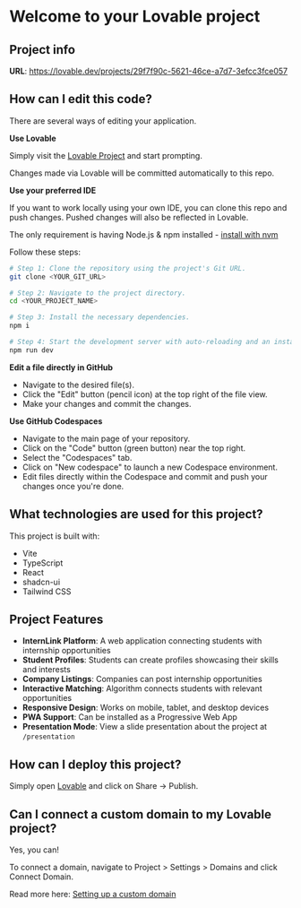 
# Welcome to your Lovable project

## Project info

**URL**: https://lovable.dev/projects/29f7f90c-5621-46ce-a7d7-3efcc3fce057

## How can I edit this code?

There are several ways of editing your application.

**Use Lovable**

Simply visit the [Lovable Project](https://lovable.dev/projects/29f7f90c-5621-46ce-a7d7-3efcc3fce057) and start prompting.

Changes made via Lovable will be committed automatically to this repo.

**Use your preferred IDE**

If you want to work locally using your own IDE, you can clone this repo and push changes. Pushed changes will also be reflected in Lovable.

The only requirement is having Node.js & npm installed - [install with nvm](https://github.com/nvm-sh/nvm#installing-and-updating)

Follow these steps:

```sh
# Step 1: Clone the repository using the project's Git URL.
git clone <YOUR_GIT_URL>

# Step 2: Navigate to the project directory.
cd <YOUR_PROJECT_NAME>

# Step 3: Install the necessary dependencies.
npm i

# Step 4: Start the development server with auto-reloading and an instant preview.
npm run dev
```

**Edit a file directly in GitHub**

- Navigate to the desired file(s).
- Click the "Edit" button (pencil icon) at the top right of the file view.
- Make your changes and commit the changes.

**Use GitHub Codespaces**

- Navigate to the main page of your repository.
- Click on the "Code" button (green button) near the top right.
- Select the "Codespaces" tab.
- Click on "New codespace" to launch a new Codespace environment.
- Edit files directly within the Codespace and commit and push your changes once you're done.

## What technologies are used for this project?

This project is built with:

- Vite
- TypeScript
- React
- shadcn-ui
- Tailwind CSS

## Project Features

- **InternLink Platform**: A web application connecting students with internship opportunities
- **Student Profiles**: Students can create profiles showcasing their skills and interests
- **Company Listings**: Companies can post internship opportunities
- **Interactive Matching**: Algorithm connects students with relevant opportunities
- **Responsive Design**: Works on mobile, tablet, and desktop devices
- **PWA Support**: Can be installed as a Progressive Web App
- **Presentation Mode**: View a slide presentation about the project at `/presentation`

## How can I deploy this project?

Simply open [Lovable](https://lovable.dev/projects/29f7f90c-5621-46ce-a7d7-3efcc3fce057) and click on Share -> Publish.

## Can I connect a custom domain to my Lovable project?

Yes, you can!

To connect a domain, navigate to Project > Settings > Domains and click Connect Domain.

Read more here: [Setting up a custom domain](https://docs.lovable.dev/tips-tricks/custom-domain#step-by-step-guide)
